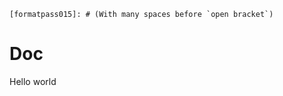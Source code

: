 
[formatpass001]: # (The best format)

[ formatpass002]: # (With a space between `open bracket` and `formatpass002`)

[formatpass003 ]: # (With a space between `formatpass003` and `closed bracket`)

[ formatpass004 ]: # (With a space on each side of `formatpass004`)

[    formatpass005]: # (With many spaces between `open bracket` and `formatpass005`)

[formatpass006    ]: # (With many spaces between `formatpass006` and `closed bracket`)

[    formatpass007    ]: # (With many spaces on each side of `formatpass007`)

[	formatpass008]: # (With a tab between `open bracket` and `formatpass008`)

[formatpass009	]: # (With a tab between `formatpass009` and `closed bracket`)

[	formatpass010	]: # (With a tab on each side of `formatpass010`)

[				formatpass011]: # (With many tabs between `open bracket` and `formatpass011`)

[formatpass012				]: # (With many tabs between `formatpass012` and `closed bracket`)

[				formatpass013				]: # (With many tabs on each side of `formatpass013`)

 [formatpass014]: # (With a space before `open bracket`)

    [formatpass015]: # (With many spaces before `open bracket`)

[formatpass016]:# (With no space between `closed bracket` and `pound sign`)

[formatpass017]:    # (With many spaces between `colon` and `pound sign`)

[formatpass018]: #    (With many spaces between `pound sign` and `open parenthesis`)

[formatpass019]:	# (With a tab between `colon` and `pound sign`)

[formatpass020]: #	(With a tab between `pound sign` and `open parenthesis`)

[formatpass021]: # (This comment will be taken because it will overwrite the metadata `formatpass021` of the previous line)

[formatpass022]: # (Two metadatas without empty line between `formatpass022` and `formatpass023`)
[formatpass023]: # (Two metadatas without empty line between `formatpass022` and `formatpass023`)

# Doc

Hello world
